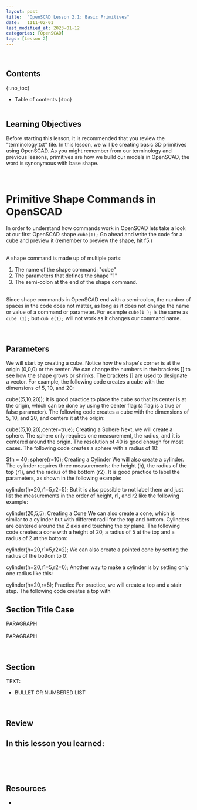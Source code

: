 ```yaml
---
layout: post
title:  "OpenSCAD Lesson 2.1: Basic Primitives"
date:   1111-02-01
last_modified_at: 2023-01-12
categories: [OpenSCAD]
tags: [Lesson 2]
---
```

<br>

## Contents
{:.no_toc}
* Table of contents
{:toc}
<br><br>

## Learning Objectives
Before starting this lesson, it is recommended that you review the "terminology.txt" file. In this lesson, we will be creating basic 3D primitives using OpenSCAD. As you might remember from our terminology and previous lessons, primitives are how we build our models in OpenSCAD, the word is synonymous with base shape. 
<br><br><br>

# Primitive Shape Commands in OpenSCAD
In order to understand how commands work in OpenSCAD lets take a look at our first OpenSCAD shape `cube(1);` Go ahead and write the code for a cube and preview it (remember to preview the shape, hit f5.)
<br><br>

A shape command is made up of multiple parts:
<br>
1. The name of the shape command: "cube"
2. The parameters that defines the shape "1" 
3. The semi-colon at the end of the shape command. 
<br><br>

Since shape commands in OpenSCAD end with a semi-colon, the number of spaces in the code does not matter, as long as it does not change the name or value of a command or parameter. For example `cube(1 );` is the same as `cube (1);` but `cub e(1);` will not work as it changes our command name. 
<br><br><br>

## Parameters 
We will start by creating a cube. Notice how the shape's corner is at the origin (0,0,0) or the center. We can change the numbers in the brackets [] to see how the shape grows or shrinks. The brackets [] are used to designate a vector. For example, the following code creates a cube with the dimensions of 5, 10, and 20:


cube([5,10,20]);
It is good practice to place the cube so that its center is at the origin, which can be done by using the center flag (a flag is a true or false parameter). The following code creates a cube with the dimensions of 5, 10, and 20, and centers it at the origin:


cube([5,10,20],center=true);
Creating a Sphere
Next, we will create a sphere. The sphere only requires one measurement, the radius, and it is centered around the origin. The resolution of 40 is good enough for most cases. The following code creates a sphere with a radius of 10:


$fn = 40;
sphere(r=10); 
Creating a Cylinder
We will also create a cylinder. The cylinder requires three measurements: the height (h), the radius of the top (r1), and the radius of the bottom (r2). It is good practice to label the parameters, as shown in the following example:


cylinder(h=20,r1=5,r2=5); 
But it is also possible to not label them and just list the measurements in the order of height, r1, and r2 like the following example:


cylinder(20,5,5); 
Creating a Cone
We can also create a cone, which is similar to a cylinder but with different radii for the top and bottom. Cylinders are centered around the Z axis and touching the xy plane. The following code creates a cone with a height of 20, a radius of 5 at the top and a radius of 2 at the bottom:


cylinder(h=20,r1=5,r2=2); 
We can also create a pointed cone by setting the radius of the bottom to 0:


cylinder(h=20,r1=5,r2=0); 
Another way to make a cylinder is by setting only one radius like this:


cylinder(h=20,r=5); 
Practice
For practice, we will create a top and a stair step. The following code creates a top with
## Section Title Case 
PARAGRAPH
<br><br>
PARAGRAPH
<br><br><br>

## Section
TEXT:
- BULLET OR NUMBERED LIST
<br><br><br>


## Review
In this lesson you learned:
- 
<br><br><br>

## Resources
- []()
<br><br><br>
